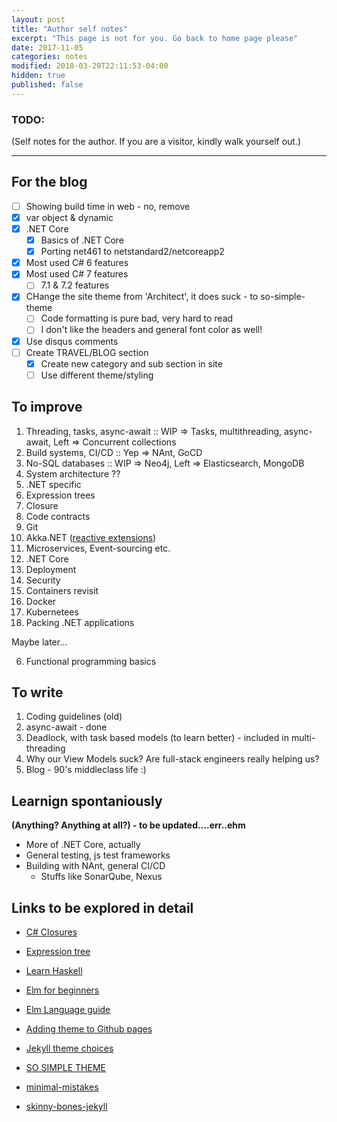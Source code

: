 ```yaml
---
layout: post
title: "Author self notes"
excerpt: "This page is not for you. Go back to home page please"
date: 2017-11-05
categories: notes
modified: 2018-03-29T22:11:53-04:00
hidden: true
published: false
---
```


### TODO:
(Self notes for the author. If you are a visitor, kindly walk yourself out.)

----

## For the blog
[comment]: # (This is a GitHub specific syntax for todo or task lists)

- [ ] Showing build time in web - no, remove
- [x] var object & dynamic
- [x] .NET Core
  - [x] Basics of .NET Core
  - [x] Porting net461 to netstandard2/netcoreapp2
- [x] Most used C# 6 features
- [x] Most used C# 7 features
  - [ ] 7.1 & 7.2 features
- [x] CHange the site theme from 'Architect', it does suck - to so-simple-theme
  - [ ] Code formatting is pure bad, very hard to read
  - [ ] I don't like the headers and general font color as well!
- [x] Use disqus comments
- [ ] Create TRAVEL/BLOG section
  - [x] Create new category and sub section in site
  - [ ] Use different theme/styling

## To improve

1. Threading, tasks, async-await :: WIP => Tasks, multithreading, async-await, Left => Concurrent collections
2. Build systems, CI/CD :: Yep => NAnt, GoCD
3. No-SQL databases :: WIP => Neo4j, Left => Elasticsearch, MongoDB
4. System architecture ??
5. .NET specific
  1. Expression trees
  2. Closure
  3. Code contracts
6. Git
7. Akka.NET ([reactive extensions](https://docs.microsoft.com/en-us/previous-versions/dotnet/reactive-extensions/hh242985(v=vs.103)))
8. Microservices, Event-sourcing etc.
9. .NET Core
  1. Deployment
  2. Security
10. Containers revisit
  1. Docker
  2. Kubernetees
  3. Packing .NET applications

Maybe later...

6. Functional programming basics

## To write

1. Coding guidelines (old)
2. async-await - done
3. Deadlock, with task based models (to learn better) - included in multi-threading
4. Why our View Models suck? Are full-stack engineers really helping us?
5. Blog - 90's middleclass life :)

## Learnign spontaniously

**(Anything? Anything at all?) - to be updated....err..ehm**

* More of .NET Core, actually
* General testing, js test frameworks
* Building with NAnt, general CI/CD
  * Stuffs like SonarQube, Nexus

## Links to be explored in detail

* [C# Closures](http://csharpindepth.com/Articles/Chapter5/Closures.aspx)
* [Expression tree](https://blogs.msdn.microsoft.com/charlie/2008/01/31/expression-tree-basics/)

* [Learn Haskell]( http://learnyouahaskell.com/chapters)
* [Elm for beginners](https://courses.knowthen.com/p/elm-for-beginners)
* [Elm Language guide](https://guide.elm-lang.org/)

* [Adding theme to Github pages](https://help.github.com/articles/adding-a-jekyll-theme-to-your-github-pages-site/)
* [Jekyll theme choices](https://github.com/topics/jekyll-theme)
* [SO SIMPLE THEME](https://mmistakes.github.io/so-simple-theme/theme-setup/)
* [minimal-mistakes](https://github.com/mmistakes/minimal-mistakes)
* [skinny-bones-jekyll](https://github.com/mmistakes/skinny-bones-jekyll)